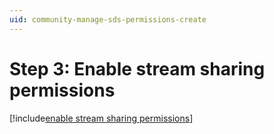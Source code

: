 ```yaml
---
uid: community-manage-sds-permissions-create
---
```


# Step 3: Enable stream sharing permissions

[!include[enable stream sharing permissions](includes/enable-stream-sharing-permissions.md)]
